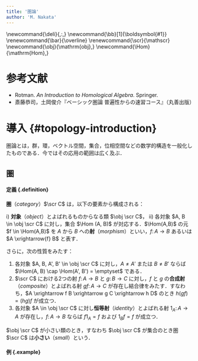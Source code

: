 ```yaml
---
title: '圏論'
author: 'M. Nakata'
---
```

\newcommand{\deli}{\,:\,}
\newcommand{\bb}[1]{\boldsymbol{#1}}
\renewcommand{\bar}{\overline}
\renewcommand{\scr}{\mathscr}
\newcommand{\obj}{\mathrm{obj}\,}
\newcommand{\Hom}{\mathrm{Hom}\,}

# 参考文献
- Rotman. *An Introduction to Homological Algebra*. Springer.
- 斎藤恭司，土岡俊介『ベーシック圏論 普遍性からの速習コース』（丸善出版）

# 導入 {#topology-introduction}
圏論とは，群，環，ベクトル空間，集合，位相空間などの数学的構造を一般化したものである．今ではその応用の範囲は広く及ぶ．

## 圏

#### 定義 {.definition}
**圏**（*category*）$\scr C$ は，以下の要素から構成される：

 i) **対象**（*object*）とよばれるものからなる類 $\obj \scr C$，
ii) 各対象 $A, B \in \obj \scr C$ に対し，集合 $\Hom (A, B)$ が対応する．$\Hom(A,B)$ の元 $f \in \Hom(A,B)$ を $A$ から $B$ への**射**（*morphism*）といい，$f \colon A \to B$ あるいは $A \xrightarrow{f} B$ と表す．

さらに，次の性質をみたす：

1) 各対象 $A, B, A', B' \in \obj \scr C$ に対し，$A \neq A'$ または $B \neq B'$ ならば $\Hom(A, B) \cap \Hom(A', B') = \emptyset$ である．
2) $\scr C$ における2つの射 $f \colon A \to B$ と $g \colon B \to C$ に対し，$f$ と $g$ の**合成射**（*composite*）とよばれる射 $gf \colon A \to C$ が存在し結合律をみたす．すなわち，$A \xrightarrow f B \xrightarrow g C \xrightarrow h D$ のとき $h(gf) = (hg)f$ が成立つ．
3) 各対象 $A \in \obj \scr C$ に対し**恒等射**（*identity*）とよばれる射 $1_A \colon A \to A$ が存在し，$f \colon A \to B$ ならば $f1_A = f$ および $1_
B f = f$ が成立つ．

$\obj \scr C$ が小さい類のとき，すなわち $\obj \scr C$ が集合のとき圏 $\scr C$ は**小さい**（*small*）という．

#### 例 {.example}
